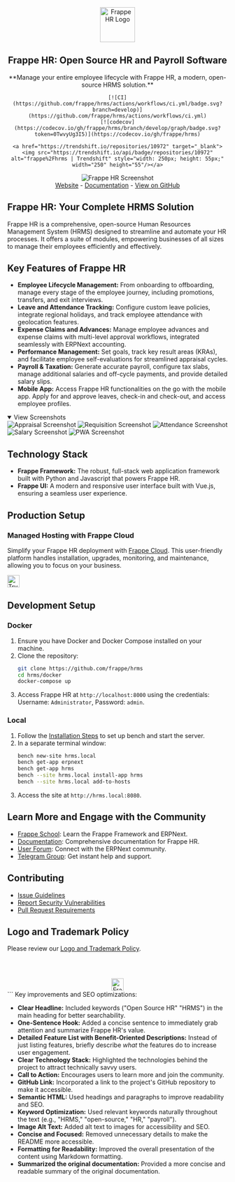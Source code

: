 <div align="center">
    <a href="https://frappe.io/hr">
        <img src=".github/frappe-hr-logo.png" height="80px" width="80px" alt="Frappe HR Logo">
    </a>
    <h2>Frappe HR: Open Source HR and Payroll Software</h2>
    <p align="center">
        **Manage your entire employee lifecycle with Frappe HR, a modern, open-source HRMS solution.**
    </p>

    [![CI](https://github.com/frappe/hrms/actions/workflows/ci.yml/badge.svg?branch=develop)](https://github.com/frappe/hrms/actions/workflows/ci.yml)
    [![codecov](https://codecov.io/gh/frappe/hrms/branch/develop/graph/badge.svg?token=0TwvyUg3I5)](https://codecov.io/gh/frappe/hrms)

    <a href="https://trendshift.io/repositories/10972" target="_blank"><img src="https://trendshift.io/api/badge/repositories/10972" alt="frappe%2Fhrms | Trendshift" style="width: 250px; height: 55px;" width="250" height="55"/></a>
</div>

<div align="center">
    <img src=".github/hrms-hero.png" alt="Frappe HR Screenshot"/>
</div>

<div align="center">
    <a href="https://frappe.io/hr">Website</a>
    -
    <a href="https://docs.frappe.io/hr/introduction">Documentation</a>
    -
    <a href="https://github.com/frappe/hrms">View on GitHub</a>
</div>

## Frappe HR: Your Complete HRMS Solution

Frappe HR is a comprehensive, open-source Human Resources Management System (HRMS) designed to streamline and automate your HR processes. It offers a suite of modules, empowering businesses of all sizes to manage their employees efficiently and effectively.

## Key Features of Frappe HR

*   **Employee Lifecycle Management:** From onboarding to offboarding, manage every stage of the employee journey, including promotions, transfers, and exit interviews.
*   **Leave and Attendance Tracking:** Configure custom leave policies, integrate regional holidays, and track employee attendance with geolocation features.
*   **Expense Claims and Advances:** Manage employee advances and expense claims with multi-level approval workflows, integrated seamlessly with ERPNext accounting.
*   **Performance Management:** Set goals, track key result areas (KRAs), and facilitate employee self-evaluations for streamlined appraisal cycles.
*   **Payroll & Taxation:** Generate accurate payroll, configure tax slabs, manage additional salaries and off-cycle payments, and provide detailed salary slips.
*   **Mobile App:** Access Frappe HR functionalities on the go with the mobile app. Apply for and approve leaves, check-in and check-out, and access employee profiles.

<details open>
    <summary>View Screenshots</summary>
    <img src=".github/hrms-appraisal.png" alt="Appraisal Screenshot"/>
    <img src=".github/hrms-requisition.png" alt="Requisition Screenshot"/>
    <img src=".github/hrms-attendance.png" alt="Attendance Screenshot"/>
    <img src=".github/hrms-salary.png" alt="Salary Screenshot"/>
    <img src=".github/hrms-pwa.png" alt="PWA Screenshot"/>
</details>

## Technology Stack

*   **Frappe Framework:** The robust, full-stack web application framework built with Python and Javascript that powers Frappe HR.
*   **Frappe UI:** A modern and responsive user interface built with Vue.js, ensuring a seamless user experience.

## Production Setup

### Managed Hosting with Frappe Cloud

Simplify your Frappe HR deployment with [Frappe Cloud](https://frappecloud.com). This user-friendly platform handles installation, upgrades, monitoring, and maintenance, allowing you to focus on your business.

<div>
    <a href="https://frappecloud.com/hrms/signup" target="_blank">
        <picture>
            <source media="(prefers-color-scheme: dark)" srcset="https://frappe.io/files/try-on-fc-white.png">
            <img src="https://frappe.io/files/try-on-fc-black.png" alt="Try on Frappe Cloud" height="28" />
        </picture>
    </a>
</div>

## Development Setup

### Docker

1.  Ensure you have Docker and Docker Compose installed on your machine.
2.  Clone the repository:
    ```bash
    git clone https://github.com/frappe/hrms
    cd hrms/docker
    docker-compose up
    ```
3.  Access Frappe HR at `http://localhost:8000` using the credentials: Username: `Administrator`, Password: `admin`.

### Local

1.  Follow the [Installation Steps](https://frappeframework.com/docs/user/en/installation) to set up bench and start the server.
2.  In a separate terminal window:
    ```bash
    bench new-site hrms.local
    bench get-app erpnext
    bench get-app hrms
    bench --site hrms.local install-app hrms
    bench --site hrms.local add-to-hosts
    ```
3.  Access the site at `http://hrms.local:8080`.

## Learn More and Engage with the Community

*   [Frappe School](https://frappe.school): Learn the Frappe Framework and ERPNext.
*   [Documentation](https://docs.frappe.io/hr): Comprehensive documentation for Frappe HR.
*   [User Forum](https://discuss.erpnext.com/): Connect with the ERPNext community.
*   [Telegram Group](https://t.me/frappehr): Get instant help and support.

## Contributing

*   [Issue Guidelines](https://github.com/frappe/erpnext/wiki/Issue-Guidelines)
*   [Report Security Vulnerabilities](https://erpnext.com/security)
*   [Pull Request Requirements](https://github.com/frappe/erpnext/wiki/Contribution-Guidelines)

## Logo and Trademark Policy

Please review our [Logo and Trademark Policy](TRADEMARK_POLICY.md).

<br />
<br />
<div align="center" style="padding-top: 0.75rem;">
    <a href="https://frappe.io" target="_blank">
        <picture>
            <source media="(prefers-color-scheme: dark)" srcset="https://frappe.io/files/Frappe-white.png">
            <img src="https://frappe.io/files/Frappe-black.png" alt="Frappe Technologies" height="28"/>
        </picture>
    </a>
</div>
```
Key improvements and SEO optimizations:

*   **Clear Headline:** Included keywords ("Open Source HR" "HRMS") in the main heading for better searchability.
*   **One-Sentence Hook:**  Added a concise sentence to immediately grab attention and summarize Frappe HR's value.
*   **Detailed Feature List with Benefit-Oriented Descriptions:**  Instead of just listing features, briefly describe *what* the features do to increase user engagement.
*   **Clear Technology Stack:** Highlighted the technologies behind the project to attract technically savvy users.
*   **Call to Action:** Encourages users to learn more and join the community.
*   **GitHub Link:** Incorporated a link to the project's GitHub repository to make it accessible.
*   **Semantic HTML:** Used headings and paragraphs to improve readability and SEO.
*   **Keyword Optimization:**  Used relevant keywords naturally throughout the text (e.g., "HRMS," "open-source," "HR," "payroll").
*   **Image Alt Text:** Added alt text to images for accessibility and SEO.
*   **Concise and Focused:** Removed unnecessary details to make the README more accessible.
*   **Formatting for Readability:** Improved the overall presentation of the content using Markdown formatting.
*   **Summarized the original documentation:** Provided a more concise and readable summary of the original documentation.